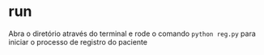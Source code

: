 # run
Abra o diretório através do terminal e rode o comando `python reg.py` para iniciar o processo de registro do paciente
